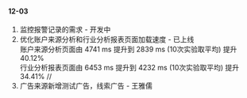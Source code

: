 #### 12-03
1. 监控报警记录的需求 - 开发中
2. 优化账户来源分析和行业分析报表页面加载速度 - 已上线  
账户来源分析页面由 4741 ms 提升到 2839 ms (10次实验取平均) 提升 40.12%  
行业分析报表页面由 6453 ms 提升到 4232 ms (10次实验取平均) 提升 34.41%
//
1. 广告来源新增测试广告，线索广告 - 王雅儒
